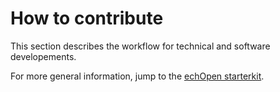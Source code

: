 # How to contribute

This section describes the workflow for technical and software developements.

For more general information, jump to the [echOpen starterkit](https://www.gitbook.com/book/echopen/starterkit/details).

